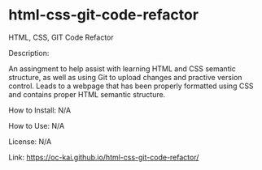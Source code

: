 # html-css-git-code-refactor
HTML, CSS, GIT Code Refactor

Description:

An assingment to help assist with learning HTML and CSS semantic structure, as well as using Git to upload changes and practive version control. Leads to a webpage that has been properly formatted using CSS and contains proper HTML semantic structure.

How to Install: N/A

How to Use: N/A

License: N/A

Link: https://oc-kai.github.io/html-css-git-code-refactor/